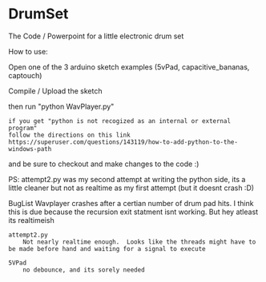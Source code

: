 # DrumSet
The Code / Powerpoint for a little electronic drum set

How to use:

Open one of the 3 arduino sketch examples (5vPad, capacitive_bananas, captouch)

Compile / Upload the sketch

then run "python WavPlayer.py"

	if you get "python is not recogized as an internal or external program"
	follow the directions on this link
	https://superuser.com/questions/143119/how-to-add-python-to-the-windows-path

and be sure to checkout and make changes to the code :)


PS:
	attempt2.py was my second attempt at writing the python side, its a little cleaner but not as realtime as my first attempt (but it doesnt crash :D)



BugList
	Wavplayer 
		crashes after a certian number of drum pad hits.  I think this is due because the recursion exit statment isnt working.  But hey atleast its realtimeish

	attempt2.py
		Not nearly realtime enough.  Looks like the threads might have to be made before hand and waiting for a signal to execute

	5VPad
		no debounce, and its sorely needed
